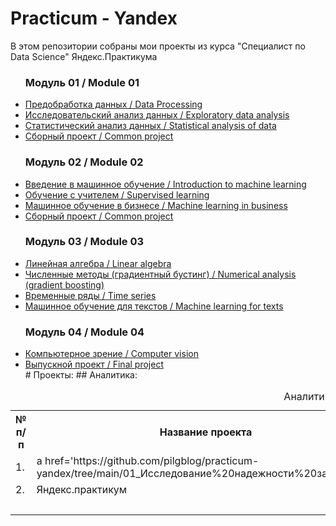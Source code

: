 # Practicum - Yandex
В этом репозитории собраны мои проекты из курса "Специалист по Data Science" Яндекс.Практикума

<ul><h3>Модуль 01 / Module 01</h3>
<li><a href='https://github.com/pilgblog/practicum-yandex/tree/main/01_Исследование%20надежности%20заемщиков'>Предобработка данных / Data Processing</a></li>
 <li><a href='https://github.com/pilgblog/practicum-yandex/tree/main/02_Исследование%20объявлений%20о%20продаже%20квартир'>Исследовательский анализ данных / Exploratory data analysis</a></li>
<li><a href='https://github.com/pilgblog/practicum-yandex/tree/main/03_Определение%20выгодного%20тарифа%20для%20телеком%20компании'>Статистический анализ данных / Statistical analysis of data</a></li>
<li><a href='https://github.com/pilgblog/practicum-yandex/tree/main/04_Сборный%20проект.%20Анализ%20и%20предсказание%20продаж%20по%20компьютерным%20играм'>Сборный проект / Common project</a></li>
 <h3>Модуль 02 / Module 02</h3>
<li><a href='https://github.com/pilgblog/practicum-yandex/tree/main/05_Рекомендация%20тарифов'>Введение в машинное обучение / Introduction to machine learning</a></li>
<li><a href='https://github.com/pilgblog/practicum-yandex/tree/main/06_Отток%20клиентов'>Обучение с учителем / Supervised learning</a></li>
<li><a href='https://github.com/pilgblog/practicum-yandex/tree/main/07_Выбор%20локации%20для%20скважины'>Машинное обучение в бизнесе / Machine learning in business</a></li>
<li><a href='https://github.com/pilgblog/practicum-yandex/tree/main/08_Восстановление%20золота%20из%20руды'>Сборный проект / Common project</a></li>
<h3>Модуль 03 / Module 03</h3>
<li><a href='https://github.com/pilgblog/practicum-yandex/tree/main/09_Защита%20персональных%20данных%20клиентов'>Линейная алгебра / Linear algebra</a></li>
<li><a href='https://github.com/pilgblog/practicum-yandex/tree/main/10_Определение%20стоимости%20автомобилей'>Численные методы (градиентный бустинг) / Numerical analysis (gradient boosting)</a></li>
<li><a href='https://github.com/pilgblog/practicum-yandex/tree/main/11_Прогнозирование%20заказов%20такси'>Временные ряды / Time series</a></li>
<li><a href='https://github.com/pilgblog/practicum-yandex/tree/main/12_Определение%20токсичности%20ангоязычных%20комментариев'>Машинное обучение для текстов / Machine learning for texts</a></li>
<h3>Модуль 04 / Module 04</h3>
<li><a href='https://github.com/pilgblog/practicum-yandex/tree/main/13_Определение%20возраста%20покупателей'>Компьютерное зрение / Computer vision</a></li>
<li><a href='https://github.com/pilgblog/practicum-yandex/tree/main/15_Финальный%20проект%20-%20Определение%20температуры%20стали'>Выпускной проект / Final project</a></li>
# Проекты:
## Аналитика:
</ul>
<table>
<caption>Аналитика</caption>
  <tr>
    <th>№ п/п</th>
    <th>Название проекта</th>
    <th>Источник проекта</th>
    <th>Цель</th>
    <th>Задачи проекта</th>
    <th>Инструменты</th>
  </tr>
  <tr>
    <td>1.</td>
    <td>a href='https://github.com/pilgblog/practicum-yandex/tree/main/01_Исследование%20надежности%20заемщиков'</td><td>кг</td><td>15,20</td><td>69,00</td><td>1048,80</td>
  </tr>
  <tr>
    <td>2.</td>
    <td>Яндекс.практикум</td><td>кг</td><td>2,50</td><td>48,00</td><td>120,00</td>
  </tr>
  <tr>
    <td colspan="5" style="text-align:right">ИТОГО:</td><td>1168,80</td>
  </tr>
</table>
